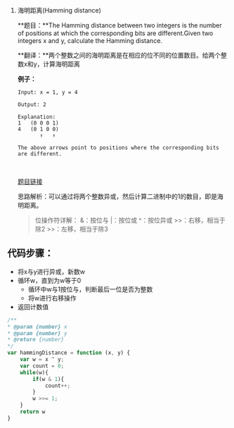 1. 海明距离(Hamming distance)

    **题目：**The Hamming distance between two integers is the number of positions at which the corresponding bits are different.Given two integers x and y, calculate the Hamming distance.

    **翻译：**两个整数之间的海明距离是在相应的位不同的位置数目。给两个整数x和y，计算海明距离

    **例子：**

    ```
    Input: x = 1, y = 4

    Output: 2

    Explanation:
    1   (0 0 0 1)
    4   (0 1 0 0)
           ↑   ↑

    The above arrows point to positions where the corresponding bits are different.
    ```

    ​

    [题目链接](https://leetcode.com/problems/hamming-distance/description/)

    思路解析：可以通过将两个整数异或，然后计算二进制中的1的数目，即是海明距离。

    > 位操作符详解：
    > &：按位与   |：按位或    ^：按位异或    >>：右移，相当于除2     >>：左移，相当于除3

## 代码步骤：

* 将x与y进行异或，新数w
* 循环w，直到为w等于0
  * 循环中w与1按位与，判断最后一位是否为整数
  * 将w进行右移操作
* 返回计数值



```javascript
/**
* @param {number} x
* @param {number} y
* @return {number}
*/
var hammingDistance = function (x, y) {
    var w = x ^ y;
  	var count = 0;
  	while(w){
        if(w & 1){
            count++;
        }
      	w >>= 1;
    }
  	return w
}
```

